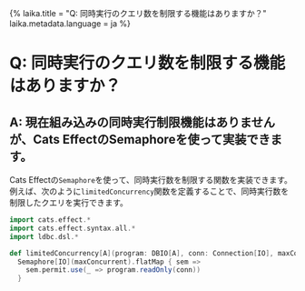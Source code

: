 {%
laika.title = "Q: 同時実行のクエリ数を制限する機能はありますか？"
laika.metadata.language = ja
%}

# Q: 同時実行のクエリ数を制限する機能はありますか？

## A: 現在組み込みの同時実行制限機能はありませんが、Cats EffectのSemaphoreを使って実装できます。

Cats Effectの`Semaphore`を使って、同時実行数を制限する関数を実装できます。例えば、次のように`limitedConcurrency`関数を定義することで、同時実行数を制限したクエリを実行できます。

```scala 3
import cats.effect.*
import cats.effect.syntax.all.*
import ldbc.dsl.*

def limitedConcurrency[A](program: DBIO[A], conn: Connection[IO], maxConcurrent: Int): IO[A] =
  Semaphore[IO](maxConcurrent).flatMap { sem =>
    sem.permit.use(_ => program.readOnly(conn))
  }
```
